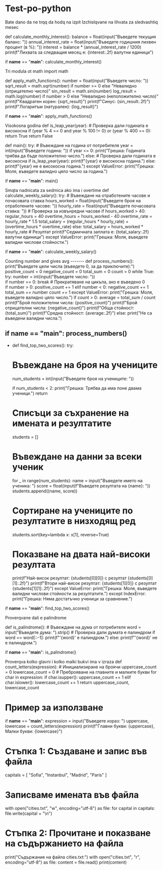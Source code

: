 # Test-po-python


Bate dano da  ne trqq da hodq na izpit
 Izchislqvane na lihvata za sledvashtiq mesec 
 
def calculate_monthly_interest(): 
    balance = float(input("Въведете текущия баланс: "))
    annual_interest_rate = float(input("Въведете годишния лихвен процент (в %): "))
    interest = balance * (annual_interest_rate / 1200)
    print(f"Лихвата за следващия месец е: {interest:.2f} валутни единици")

if __name__ == "__main__":
    calculate_monthly_interest()


Tri modula ot math 
   import math

def apply_math_functions():
    number = float(input("Въведете число: "))
    sqrt_result = math.sqrt(number) if number >= 0 else "Невалидно (отрицателно число)"
    sin_result = math.sin(number)
    log_result = math.log(number) if number > 0 else "Невалидно (неположително число)"   
    print(f"Квадратен корен: {sqrt_result}")
    print(f"Синус: {sin_result:.2f}")
    print(f"Логаритъм (натурален): {log_result}")

if __name__ == "__main__":
    apply_math_functions()

Visokosna godina
def is_leap_year(year):
    # Проверка дали годината е високосна
    if (year % 4 == 0 and year % 100 != 0) or (year % 400 == 0):
        return True
    return False

def main():
    try:
        # Въвеждане на година от потребителя
        year = int(input("Въведете година: "))
        if year <= 0:
            print("Грешка: Годината трябва да бъде положително число.")
        else:
            # Проверка дали годината е високосна
            if is_leap_year(year):
                print(f"{year} е високосна година.")
            else:
                print(f"{year} не е високосна година.")
    except ValueError:
        print("Грешка: Моля, въведете валидно цяло число за година.")

if __name__ == "__main__":
    main()

Smqta nadnicata za sedmica ako ima i overtime 
def calculate_weekly_salary():
    try:
        # Въвеждане на отработените часове и почасовата ставка
        hours_worked = float(input("Въведете броя на отработените часове: "))
        hourly_rate = float(input("Въведете почасовата ставка: "))
        # Проверка за извънредни часове
        if hours_worked > 40:
            regular_hours = 40
            overtime_hours = hours_worked - 40
            overtime_rate = hourly_rate * 1.5
            total_salary = (regular_hours * hourly_rate) + (overtime_hours * overtime_rate)
        else:
            total_salary = hours_worked * hourly_rate
        # Резултат
        print(f"Седмичната заплата е: {total_salary:.2f} валутни единици")
    except ValueError:
        print("Грешка: Моля, въведете валидни числови стойности.")

if __name__ == "__main__":
    calculate_weekly_salary()   




   Counting number and gives avg -------
    def process_numbers():
    print("Въведете цели числа (въведете 0, за да приключите):")
    positive_count = 0
    negative_count = 0
    total_sum = 0
    count = 0
    while True:
        try:
            number = int(input("Въведете число: "))  
            if number == 0:
                break  # Прекратяване на цикъла, ако е въведено 0          
            if number > 0:
                positive_count += 1
            elif number < 0:
                negative_count += 1  
            total_sum += number
            count += 1
        except ValueError:
            print("Грешка: Моля, въведете валидно цяло число.")
    if count > 0:
        average = total_sum / count
        print(f"Брой положителни числа: {positive_count}")
        print(f"Брой отрицателни числа: {negative_count}")
        print(f"Обща стойност: {total_sum}")
        print(f"Средна стойност: {average:.2f}")
    else:
        print("Не са въведени валидни числа.")

if __name__ == "__main__":
    process_numbers()
--------------------------------
-    def find_top_two_scores():
    try:
        # Въвеждане на броя на учениците
        num_students = int(input("Въведете броя на учениците: "))
        
        if num_students < 2:
            print("Грешка: Трябва да има поне двама ученици.")
            return

        # Списъци за съхранение на имената и резултатите
        students = []

        # Въвеждане на данни за всеки ученик
        for _ in range(num_students):
            name = input("Въведете името на ученика: ")
            score = float(input(f"Въведете резултата на {name}: "))
            students.append((name, score))

        # Сортиране на учениците по резултатите в низходящ ред
        students.sort(key=lambda x: x[1], reverse=True)

        # Показване на двата най-високи резултата
        print(f"Най-висок резултат: {students[0][0]} с резултат {students[0][1]:.2f}")
        print(f"Втори най-висок резултат: {students[1][0]} с резултат {students[1][1]:.2f}")
    except ValueError:
        print("Грешка: Моля, въведете валидни числови стойности за резултатите.")
    except IndexError:
        print("Грешка: Няма достатъчно ученици за сравнение.")

if __name__ == "__main__":
    find_top_two_scores()


Proverqvane dali e palindrome 

def is_palindrome():
    # Въвеждане на дума от потребителя
    word = input("Въведете дума: ").strip()
    # Проверка дали думата е палиндром
    if word == word[::-1]:
        print(f"'{word}' е палиндром.")
    else:
        print(f"'{word}' не е палиндром.")

if __name__ == "__main__":
    is_palindrome()


Proverqva kolko glavni i kolko malki bukvi ima v izraza 
    def count_letters(expression):
    # Инициализиране на броячи
    uppercase_count = 0
    lowercase_count = 0
    # Преброяване на главните и малките букви
    for char in expression:
        if char.isupper():
            uppercase_count += 1
        elif char.islower():
            lowercase_count += 1
    return uppercase_count, lowercase_count

# Пример за използване
if __name__ == "__main__":
    expression = input("Въведете израз: ")
    uppercase, lowercase = count_letters(expression)
    print(f"Главни букви: {uppercase}, Малки букви: {lowercase}")


# Стъпка 1: Създаване и запис във файла
capitals = [
"Sofia",
"Instanbul",
"Madrid",
"Paris"
]

# Записваме имената във файла
with open("cities.txt", "w", encoding="utf-8") as file:
    for capital in capitals:
        file.write(capital + "\n")

# Стъпка 2: Прочитане и показване на съдържанието на файла
print("Съдържание на файла cities.txt:")
with open("cities.txt", "r", encoding="utf-8") as file:
    content = file.read()
    print(content)
